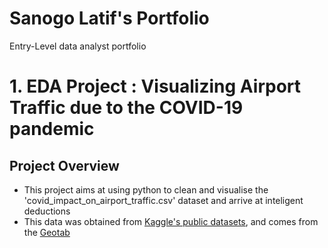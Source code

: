# Sanogo  Latif's Portfolio
Entry-Level data analyst portfolio

# 1. EDA Project : Visualizing Airport Traffic due to the COVID-19 pandemic 

## Project Overview
* This project aims at using python to clean and visualise the 'covid_impact_on_airport_traffic.csv' dataset and arrive at inteligent deductions
* This data was obtained from [Kaggle's public datasets](https://www.kaggle.com/terenceshin/covid19s-impact-on-airport-traffic), and comes from the [Geotab](Geotab.com) 



